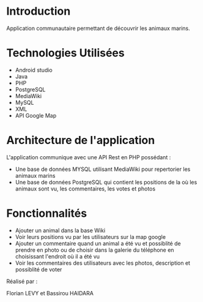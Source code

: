 # Introduction

Application communautaire permettant de découvrir les animaux marins.

# Technologies Utilisées

* Android studio
* Java
* PHP
* PostgreSQL
* MediaWiki
* MySQL
* XML
* API Google Map

# Architecture de l'application

L'application communique avec une API Rest en PHP possédant :

* Une base de données MYSQL utilisant MediaWiki pour repertorier les animaux marins
* Une base de données PostgreSQL qui contient les positions de la où les animaux sont vu, les commentaires, les votes et photos

# Fonctionnalités

* Ajouter un animal dans la base Wiki
* Voir leurs positions vu par les utilisateurs sur la map google
* Ajouter un commentaire quand un animal a été vu et possiblité de prendre en photo ou de choisir dans la galerie du téléphone en choisissant l'endroit où il a été vu
* Voir les commentaires des utilisateurs avec les photos, description et possiblité de voter 


Réalisé par :

Florian LEVY et Bassirou HAIDARA
